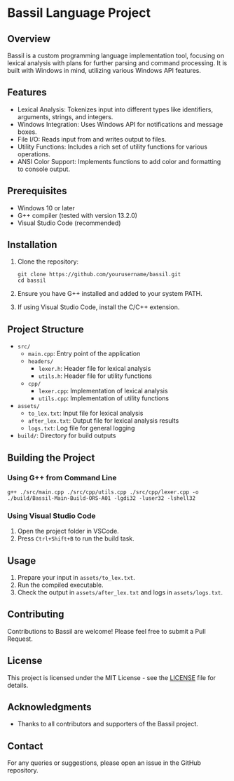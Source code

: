 # Bassil Language Project

## Overview
Bassil is a custom programming language implementation tool, focusing on lexical analysis with plans for further parsing and command processing. It is built with Windows in mind, utilizing various Windows API features.

## Features
- Lexical Analysis: Tokenizes input into different types like identifiers, arguments, strings, and integers.
- Windows Integration: Uses Windows API for notifications and message boxes.
- File I/O: Reads input from and writes output to files.
- Utility Functions: Includes a rich set of utility functions for various operations.
- ANSI Color Support: Implements functions to add color and formatting to console output.

## Prerequisites
- Windows 10 or later
- G++ compiler (tested with version 13.2.0)
- Visual Studio Code (recommended)

## Installation
1. Clone the repository:
   ```
   git clone https://github.com/yourusername/bassil.git
   cd bassil
   ```

2. Ensure you have G++ installed and added to your system PATH.

3. If using Visual Studio Code, install the C/C++ extension.

## Project Structure
- `src/`
  - `main.cpp`: Entry point of the application
  - `headers/`
    - `lexer.h`: Header file for lexical analysis
    - `utils.h`: Header file for utility functions
  - `cpp/`
    - `lexer.cpp`: Implementation of lexical analysis
    - `utils.cpp`: Implementation of utility functions
- `assets/`
  - `to_lex.txt`: Input file for lexical analysis
  - `after_lex.txt`: Output file for lexical analysis results
  - `logs.txt`: Log file for general logging
- `build/`: Directory for build outputs

## Building the Project
### Using G++ from Command Line
```
g++ ./src/main.cpp ./src/cpp/utils.cpp ./src/cpp/lexer.cpp -o ./build/Bassil-Main-Build-ORS-A01 -lgdi32 -luser32 -lshell32
```

### Using Visual Studio Code
1. Open the project folder in VSCode.
2. Press `Ctrl+Shift+B` to run the build task.

## Usage
1. Prepare your input in `assets/to_lex.txt`.
2. Run the compiled executable.
3. Check the output in `assets/after_lex.txt` and logs in `assets/logs.txt`.

## Contributing
Contributions to Bassil are welcome! Please feel free to submit a Pull Request.

## License
This project is licensed under the MIT License - see the [LICENSE](LICENSE) file for details.

## Acknowledgments
- Thanks to all contributors and supporters of the Bassil project.

## Contact
For any queries or suggestions, please open an issue in the GitHub repository.
